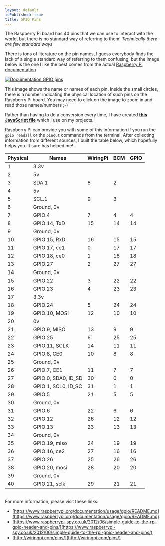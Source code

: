 ```yaml
---
layout: default
isPublished: true
title: GPIO Pins
---
```


The Raspberry Pi board has 40 pins that we can use to interact with the world, but there is no standard way of referring to them! _Technically there are few standard ways_

There is tons of literature on the pin names, I guess everybody finds the lack of a single standard way of referring to them confusing, but the image below is the one I like the best comes from the actual [Raspberry Pi documentation](https://www.raspberrypi.org/documentation/usage/gpio/)

<a href="/assets/blog/2021-04-18/DocumentationGPIO.png" style="cursor: zoom-in;">![Documentation GPIO pins](/assets/blog/2021-04-18/DocumentationGPIO.png)</a>

This image shows the name or names of each pin. Inside the small circles, there is a number indicating the physical location of such pins on the Raspberry Pi board. You may need to click on the image to zoom in and read those names/numbers ;-)

Rather than having to do a conversion every time, I have created [**this JavaScript file**](https://github.com/eltoroit/etRPIO/blob/master/pins.js) which I use on my projects.

Raspberry Pi can provide you with some of this information if you run the `gpio readall` or the `pinout` commands from the terminal. After collecting information from different sources, I built the table below, which hopefully helps you. It sure has helped me!

| Physical | Names               | WiringPi | BCM | GPIO |
| -------- | ------------------- | -------- | --- | ---- |
| 1        | 3.3v                |          |     |      |
| 2        | 5v                  |          |     |      |
| 3        | SDA.1               | 8        | 2   |      |
| 4        | 5v                  |          |     |      |
| 5        | SCL.1               | 9        | 3   |      |
| 6        | Ground, 0v          |          |     |      |
| 7        | GPIO.4              | 7        | 4   | 4    |
| 8        | GPIO.14, TxD        | 15       | 14  | 14   |
| 9        | Ground, 0v          |          |     |      |
| 10       | GPIO.15, RxD        | 16       | 15  | 15   |
| 11       | GPIO.17, ce1        | 0        | 17  | 17   |
| 12       | GPIO.18, ce0        | 1        | 18  | 18   |
| 13       | GPIO.27             | 2        | 27  | 27   |
| 14       | Ground, 0v          |          |     |      |
| 15       | GPIO.22             | 3        | 22  | 22   |
| 16       | GPIO.23             | 4        | 23  | 23   |
| 17       | 3.3v                |          |     |      |
| 18       | GPIO.24             | 5        | 24  | 24   |
| 19       | GPIO.10, MOSI       | 12       | 10  | 10   |
| 20       | 0v                  |          |     |      |
| 21       | GPIO.9, MISO        | 13       | 9   | 9    |
| 22       | GPIO.25             | 6        | 25  | 25   |
| 23       | GPIO.11, SCLK       | 14       | 11  | 11   |
| 24       | GPIO.8, CE0         | 10       | 8   | 8    |
| 25       | Ground, 0v          |          |     |      |
| 26       | GPIO.7, CE1         | 11       | 7   | 7    |
| 27       | GPIO.0, SDA0, ID_SD | 30       | 0   | 0    |
| 28       | GPIO.1, SCL0, ID_SC | 31       | 1   | 1    |
| 29       | GPIO.5              | 21       | 5   | 5    |
| 30       | Ground, 0v          |          |     |      |
| 31       | GPIO.6              | 22       | 6   | 6    |
| 32       | GPIO.12             | 26       | 12  | 12   |
| 33       | GPIO.13             | 23       | 13  | 13   |
| 34       | Ground, 0v          |          |     |      |
| 35       | GPIO.19, miso       | 24       | 19  | 19   |
| 36       | GPIO.16, ce2        | 27       | 16  | 16   |
| 37       | GPIO.26             | 25       | 26  | 26   |
| 38       | GPIO.20, mosi       | 28       | 20  | 20   |
| 39       | Ground, 0v          |          |     |      |
| 40       | GPIO.21, sclk       | 29       | 21  | 21   |

<br/>
For more information, please visit these links:

- [https://www.raspberrypi.org/documentation/usage/gpio/README.md](https://www.raspberrypi.org/documentation/usage/gpio/README.md)
- [https://www.raspberrypi-spy.co.uk/2012/06/simple-guide-to-the-rpi-gpio-header-and-pins/](https://www.raspberrypi-spy.co.uk/2012/06/simple-guide-to-the-rpi-gpio-header-and-pins/)
- [http://wiringpi.com/pins/](http://wiringpi.com/pins/)
